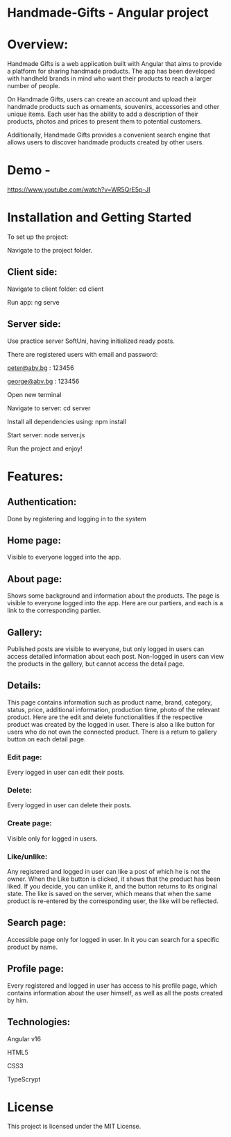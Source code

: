 # Handmade-Gifts - Angular project 
# Overview:
Handmade Gifts is a web application built with Angular that aims to provide a platform for sharing handmade products. The app has been developed with handheld brands in mind who want their products to reach a larger number of people.

On Handmade Gifts, users can create an account and upload their handmade products such as ornaments, souvenirs, accessories and other unique items. Each user has the ability to add a description of their products, photos and prices to present them to potential customers.

Additionally, Handmade Gifts provides a convenient search engine that allows users to discover handmade products created by other users.

# Demo - 
https://www.youtube.com/watch?v=WR5QrE5p-JI

# Installation and Getting Started
To set up the project:

Navigate to the project folder.

##  Client side:

Navigate to client folder: cd client

Run app: ng serve


##  Server side: 
Use practice server SoftUni, having initialized ready posts.

There are registered users with email and password:

peter@abv.bg : 123456

george@abv.bg : 123456

Open new terminal

Navigate to server: cd server

Install all dependencies using: npm install

Start server: node server.js

Run the project and enjoy!

# Features:
##  Authentication:
Done by registering and logging in to the system

##  Home page:
Visible to everyone logged into the app.

##  About page:
Shows some background and information about the products. The page is visible to everyone logged into the app. Here are our partiers, and each is a link to the corresponding partier.

##  Gallery:
Published posts are visible to everyone, but only logged in users can access detailed information about each post. Non-logged in users can view the products in the gallery, but cannot access the detail page.

##  Details:
This page contains information such as product name, brand, category, status, price, additional information, production time, photo of the relevant product.
Here are the edit and delete functionalities if the respective product was created by the logged in user. There is also a like button for users who do not own the connected product.
There is a return to gallery button on each detail page.

###  Edit page:
Every logged in user can edit their posts.
###  Delete:
 Every logged in user can delete their posts.
###  Create page:
 Visible only for logged in users.
 
### Like/unlike:
Any registered and logged in user can like a post of which he is not the owner. When the Like button is clicked, it shows that the product has been liked. If you decide, you can unlike it, and the button returns to its original state. The like is saved on the server, which means that when the same product is re-entered by the corresponding user, the like will be reflected.

## Search page:
Accessible page only for logged in user. In it you can search for a specific product by name.

## Profile page:
Every registered and logged in user has access to his profile page, which contains information about the user himself, as well as all the posts created by him.

##  Technologies:
Angular v16

HTML5

CSS3

TypeScrypt


# License
This project is licensed under the MIT License.